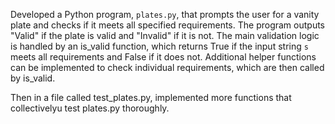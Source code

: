 Developed a Python program, `plates.py`, that prompts the user for a vanity plate and checks if it meets all specified requirements. The program outputs "Valid" if the plate is valid and "Invalid" if it is not. The main validation logic is handled by an is_valid function, which returns True if the input string `s` meets all requirements and False if it does not. Additional helper functions can be implemented to check individual requirements, which are then called by is_valid. 

Then in a file called test_plates.py, implemented more functions that collectivelyu test plates.py thoroughly.
